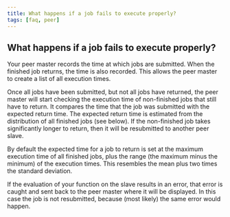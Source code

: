 ```yaml
---
title: What happens if a job fails to execute properly?
tags: [faq, peer]
---
```


## What happens if a job fails to execute properly?

Your peer master records the time at which jobs are submitted. When the finished job returns, the time is also recorded. This allows the peer master to create a list of all execution times. 

Once all jobs have been submitted, but not all jobs have returned, the peer master will start checking the execution time of non-finished jobs that still have to return. It compares the time that the job was submitted with the expected return time. The expected return time is estimated from the distribution of all finished jobs (see below). If the non-finished job takes significantly longer to return, then it will be resubmitted to another peer slave.

By default the expected time for a job to return is set at the maximum execution time of all finished jobs, plus the range (the maximum minus the minimum) of the execution times. This resembles the mean plus two times the standard deviation. 

If the evaluation of your function on the slave results in an error, that error is caught and sent back to the peer master where it will be displayed. In this case the job is not resubmitted, because (most likely) the same error would happen. 

